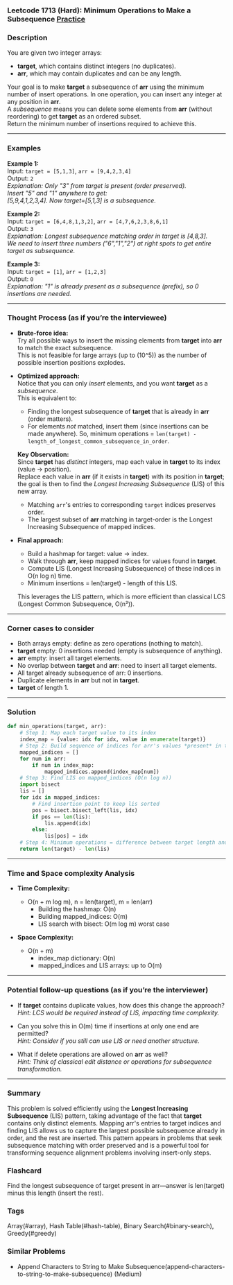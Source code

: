 ### Leetcode 1713 (Hard): Minimum Operations to Make a Subsequence [Practice](https://leetcode.com/problems/minimum-operations-to-make-a-subsequence)

### Description  
You are given two integer arrays:
- **target**, which contains distinct integers (no duplicates).
- **arr**, which may contain duplicates and can be any length.

Your goal is to make **target** a subsequence of **arr** using the minimum number of insert operations. In one operation, you can insert any integer at any position in **arr**.  
A *subsequence* means you can delete some elements from **arr** (without reordering) to get **target** as an ordered subset.  
Return the minimum number of insertions required to achieve this.

---

### Examples  

**Example 1:**  
Input: `target = [5,1,3]`, `arr = [9,4,2,3,4]`  
Output: `2`  
*Explanation: Only "3" from target is present (order preserved).  
Insert "5" and "1" anywhere to get:  
[5,9,4,1,2,3,4]. Now target=[5,1,3] is a subsequence.*

**Example 2:**  
Input: `target = [6,4,8,1,3,2]`, `arr = [4,7,6,2,3,8,6,1]`  
Output: `3`  
*Explanation: Longest subsequence matching order in target is [4,8,3].  
We need to insert three numbers ("6","1","2") at right spots to get entire target as subsequence.*

**Example 3:**  
Input: `target = [1]`, `arr = [1,2,3]`  
Output: `0`  
*Explanation: "1" is already present as a subsequence (prefix), so 0 insertions are needed.*

---

### Thought Process (as if you’re the interviewee)  

- **Brute-force idea:**  
  Try all possible ways to insert the missing elements from **target** into **arr** to match the exact subsequence.  
  This is not feasible for large arrays (up to \(10^5\)) as the number of possible insertion positions explodes.

- **Optimized approach:**  
  Notice that you can only *insert* elements, and you want **target** as a *subsequence*.  
  This is equivalent to:
    - Finding the longest subsequence of **target** that is already in **arr** (order matters).
    - For elements *not* matched, insert them (since insertions can be made anywhere).
  So, minimum operations = `len(target) - length_of_longest_common_subsequence_in_order`.

  **Key Observation:**  
  Since **target** has *distinct* integers, map each value in **target** to its index (value → position).  
  Replace each value in **arr** (if it exists in **target**) with its position in **target**; the goal is then to find the *Longest Increasing Subsequence* (LIS) of this new array.

  - Matching `arr`'s entries to corresponding `target` indices preserves order.
  - The largest subset of **arr** matching in target-order is the Longest Increasing Subsequence of mapped indices.

- **Final approach:**  
  - Build a hashmap for target: value → index.
  - Walk through **arr**, keep mapped indices for values found in **target**.
  - Compute LIS (Longest Increasing Subsequence) of these indices in O(n log n) time.
  - Minimum insertions = len(target) - length of this LIS.

  This leverages the LIS pattern, which is more efficient than classical LCS (Longest Common Subsequence, O(n²)).

---

### Corner cases to consider  
- Both arrays empty: define as zero operations (nothing to match).
- **target** empty: 0 insertions needed (empty is subsequence of anything).
- **arr** empty: insert all target elements.
- No overlap between **target** and **arr**: need to insert all target elements.
- All target already subsequence of arr: 0 insertions.
- Duplicate elements in **arr** but not in **target**.
- **target** of length 1.

---

### Solution

```python
def min_operations(target, arr):
    # Step 1: Map each target value to its index
    index_map = {value: idx for idx, value in enumerate(target)}
    # Step 2: Build sequence of indices for arr's values *present* in target
    mapped_indices = []
    for num in arr:
        if num in index_map:
            mapped_indices.append(index_map[num])
    # Step 3: Find LIS on mapped_indices (O(n log n))
    import bisect
    lis = []
    for idx in mapped_indices:
        # Find insertion point to keep lis sorted
        pos = bisect.bisect_left(lis, idx)
        if pos == len(lis):
            lis.append(idx)
        else:
            lis[pos] = idx
    # Step 4: Minimum operations = difference between target length and LIS length
    return len(target) - len(lis)
```

---

### Time and Space complexity Analysis  

- **Time Complexity:**  
  - O(n + m log m), n = len(target), m = len(arr)  
    - Building the hashmap: O(n)
    - Building mapped_indices: O(m)
    - LIS search with bisect: O(m log m) worst case

- **Space Complexity:**  
  - O(n + m)
    - index_map dictionary: O(n)
    - mapped_indices and LIS arrays: up to O(m)

---

### Potential follow-up questions (as if you’re the interviewer)  

- If **target** contains duplicate values, how does this change the approach?  
  *Hint: LCS would be required instead of LIS, impacting time complexity.*

- Can you solve this in O(m) time if insertions at only one end are permitted?  
  *Hint: Consider if you still can use LIS or need another structure.*

- What if delete operations are allowed on **arr** as well?  
  *Hint: Think of classical edit distance or operations for subsequence transformation.*

---

### Summary
This problem is solved efficiently using the **Longest Increasing Subsequence** (LIS) pattern, taking advantage of the fact that **target** contains only distinct elements. Mapping arr's entries to target indices and finding LIS allows us to capture the largest possible subsequence already in order, and the rest are inserted. This pattern appears in problems that seek subsequence matching with order preserved and is a powerful tool for transforming sequence alignment problems involving insert-only steps.


### Flashcard
Find the longest subsequence of target present in arr—answer is len(target) minus this length (insert the rest).

### Tags
Array(#array), Hash Table(#hash-table), Binary Search(#binary-search), Greedy(#greedy)

### Similar Problems
- Append Characters to String to Make Subsequence(append-characters-to-string-to-make-subsequence) (Medium)